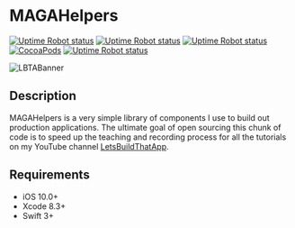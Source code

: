 # MAGAHelpers
[![Uptime Robot status](https://img.shields.io/badge/platform-iOS-blue.svg)]()
[![Uptime Robot status](https://img.shields.io/badge/pod_version-v1.0.4-green.svg)]()
[![Uptime Robot status](https://img.shields.io/uptimerobot/status/m778918918-3e92c097147760ee39d02d36.svg)]()
[![CocoaPods](https://img.shields.io/badge/LICENCE-MIT-lightgrey.svg)]()
[![Uptime Robot status](https://img.shields.io/badge/support-self.magurean%40gmail.com-red.svg)]()


![LBTABanner](http://i.imgur.com/tTQOLtp.png)

## Description
MAGAHelpers is a very simple library of components I use to build out production applications.  The ultimate goal of open sourcing this chunk of code is to speed up the teaching and recording process for all the tutorials on my YouTube channel [LetsBuildThatApp](https://www.youtube.com/letsbuildthatapp).

## Requirements

- iOS 10.0+
- Xcode 8.3+
- Swift 3+
